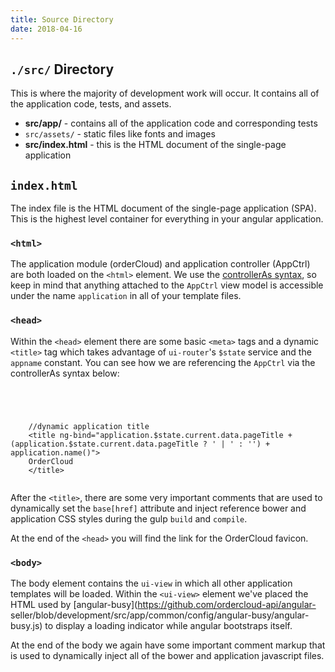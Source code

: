 ```yaml
---
title: Source Directory
date: 2018-04-16
---
```







## `./src/` Directory





This is where the majority of development work will occur. It contains all of
the application code, tests, and assets.



  





  * **src/app/** \- contains all of the application code and corresponding tests
  * `src/assets/` - static files like fonts and images
  * **src/index.html** \- this is the HTML document of the single-page application









## `index.html`





The index file is the HTML document of the single-page application (SPA). This
is the highest level container for everything in your angular application.





### `<html>`





The application module (orderCloud) and application controller (AppCtrl) are
both loaded on the `<html>` element. We use the [controllerAs
syntax](https://toddmotto.com/digging-into-angulars-controller-as-syntax/), so
keep in mind that anything attached to the `AppCtrl` view model is accessible
under the name `application` in all of your template files.





### `<head>`





Within the `<head>` element there are some basic `<meta>` tags and a dynamic
`<title>` tag which takes advantage of `ui-router`'s `$state` service and the
`appname` constant. You can see how we are referencing the `AppCtrl` via the
controllerAs syntax below:



```


    
    
    //dynamic application title
    <title ng-bind="application.$state.current.data.pageTitle + (application.$state.current.data.pageTitle ? ' | ' : '') + application.name()">
    OrderCloud
    </title>
    

```





After the `<title>`, there are some very important comments that are used to
dynamically set the `base[href]` attribute and inject reference bower and
application CSS styles during the gulp `build` and `compile`.





At the end of the `<head>` you will find the link for the OrderCloud favicon.





### `<body>`





The body element contains the `ui-view` in which all other application
templates will be loaded. Within the `<ui-view>` element we've placed the HTML
used by [angular-busy](https://github.com/ordercloud-api/angular-
seller/blob/development/src/app/common/config/angular-busy/angular-busy.js) to
display a loading indicator while angular bootstraps itself.





At the end of the body we again have some important comment markup that is
used to dynamically inject all of the bower and application javascript files.





